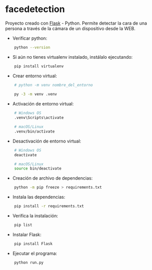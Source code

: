 # facedetection
Proyecto creado con [Flask](https://flask.palletsprojects.com/en/3.0.x/installation/) - Python.
Permite detectar la cara de una persona a través de la cámara de un dispositivo desde la WEB.


<!-- Asegúrese de que al menos una instancia de la aplicación se está ejecutando:
heroku ps:scale web=1
heroku logs --tail


git push heroku master
 -->



- Verificar python:
```bash
    python --version
```

- Si aún no tienes virtualenv instalado, instálalo ejecutando:
```bash
    pip install virtualenv
```

- Crear entorno virtual:
```bash
    # python -m venv nombre_del_entorno
    
    py -3 -m venv .venv
```

- Activación de entorno virtual:
```bash
    # Windows OS
    .venv\Scripts\activate

    # macOS/Linux
    .venv/bin/activate
```
- Desactivación de entorno virtual:
```bash
    # Windows OS
    deactivate

    # macOS/Linux
    source bin/deactivate
```

- Creación de archivo de dependencias:
```bash
    python -m pip freeze > requirements.txt
```
- Instala las dependencias:
```bash
    pip install -r requirements.txt
```

- Verifica la instalación:
```bash
    pip list
```

- Instalar Flask:
```bash
    pip install Flask
```

- Ejecutar el programa:
```bash
    python run.py
```

